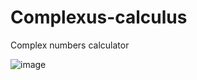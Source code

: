 # Complexus-calculus
Complex numbers calculator

![image](https://user-images.githubusercontent.com/45014366/219117375-fe993f57-701d-47cd-b961-e78a342c49b7.png)

